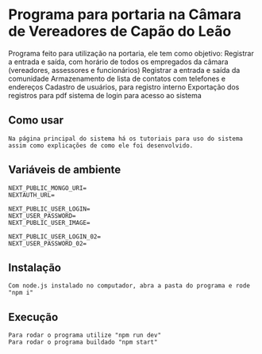 # Programa para portaria na Câmara de Vereadores de Capão do Leão

Programa feito para utilização na portaria, ele tem como objetivo:
Registrar a entrada e saída, com horário de todos os empregados da câmara (vereadores, assessores e funcionários)
Registrar a entrada e saída da comunidade
Armazenamento de lista de contatos com telefones e endereços
Cadastro de usuários, para registro interno
Exportação dos registros para pdf
sistema de login para acesso ao sistema

## Como usar

    Na página principal do sistema há os tutoriais para uso do sistema assim como explicações de como ele foi desenvolvido.

## Variáveis de ambiente

```
NEXT_PUBLIC_MONGO_URI=
NEXTAUTH_URL=

NEXT_PUBLIC_USER_LOGIN=
NEXT_USER_PASSWORD=
NEXT_PUBLIC_USER_IMAGE=

NEXT_PUBLIC_USER_LOGIN_02=
NEXT_USER_PASSWORD_02=
```

## Instalação

```
Com node.js instalado no computador, abra a pasta do programa e rode "npm i"
```

## Execução

```
Para rodar o programa utilize "npm run dev"
Para rodar o programa buildado "npm start"
```
